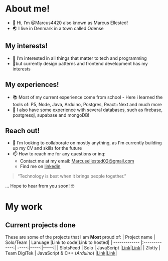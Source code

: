 # About me!
- 👋 Hi, I’m @Marcus4420 also known as Marcus Ellested!
- 🌏 I live in Denmark in a town called Odense
## My interests!
- 👀 I’m interested in all things that matter to tech and programming
- 🌱but currently design patterns and frontend development has my interests
## My experiences!
- 📚 Most of my current experience come from school - Here i learned the tools of: P5, Node, Java, Arduino, Postgres, React+Next and much more
- 🔑 I also have some experience with several databases, such as firebase, postgresql, supabase and mongoDB!
## Reach out!
- 💞️ I’m looking to collaborate on mostly anything, as I'm currently building up my CV and skills for the future
- 📫 How to reach me for any questions or inq: 
  - Contact me at my email: Marcusellested02@gmail.com
  - Find me on [linkedin](https://www.linkedin.com/in/marcus-ellested-39b729216/)

> “Technology is best when it brings people together.”


... Hope to hear from you soon! 🤓


# My work
## Current projects done
These are some of the projects that I am **Most** proud of:
| Project name     | Solo/Team      | Lanuage |Link to code|Link to hosted|
| ------------- |:-------------:| -----:|-----:|-----:|
| SlotsFeed      | Solo | JavaScript |[Link](https://github.com/Marcus4420/SlotsFeed)|[Link](https://github.com/Marcus4420/SlotsFeed)|
| Zlotty    | Team DigiTek      |   JavaScript & C++ (*Arduino*) |[Link](https://github.com/TeamDigiTek/Zlotty)|[Link](https://zlotty.herokuapp.com)|


<!---
Marcus4420/Marcus4420 is a ✨ special ✨ repository because its `README.md` (this file) appears on your GitHub profile.
You can click the Preview link to take a look at your changes.
--->
